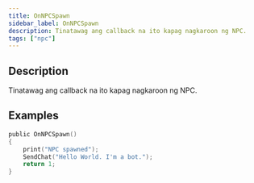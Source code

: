 ```yaml
---
title: OnNPCSpawn
sidebar_label: OnNPCSpawn
description: Tinatawag ang callback na ito kapag nagkaroon ng NPC.
tags: ["npc"]
---
```


## Description

Tinatawag ang callback na ito kapag nagkaroon ng NPC.


## Examples

```c
public OnNPCSpawn()
{
    print("NPC spawned");
    SendChat("Hello World. I'm a bot.");
    return 1;
}
```